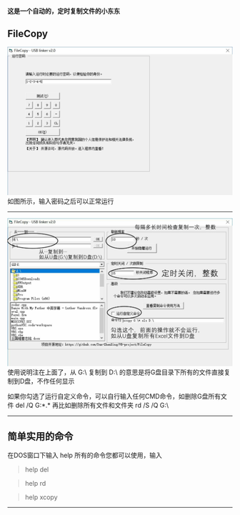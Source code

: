 #### 这是一个自动的，定时复制文件的小东东
## FileCopy
![login图片][login]
如图所示，输入密码之后可以正常运行
****
![例][main1]
使用说明注在上面了，从 G:\ 复制到 D:\ 的意思是将G盘目录下所有的文件直接复制到D盘，不作任何显示

如果你勾选了运行自定义命令，可以自行输入任何CMD命令，如删除G盘所有文件 del /Q G:\*.*
再比如删除所有文件和文件夹 rd /S /Q G:\
****
## 简单实用的命令 
在DOS窗口下输入 help
所有的命令您都可以使用，输入 
>help del


>help rd


>help xcopy
-------------------------------------
[main1]:images/main1.jpg
[login]:images/login.jpg
